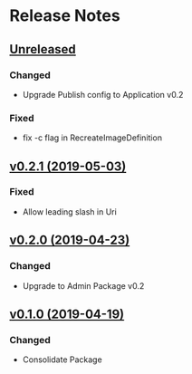 # Release Notes

## [Unreleased](https://github.com/ixocreate/media-package/compare/0.2.1...develop)
### Changed
- Upgrade Publish config to Application v0.2
### Fixed
- fix -c flag in RecreateImageDefinition

## [v0.2.1 (2019-05-03)](https://github.com/ixocreate/media-package/compare/0.2.0...0.2.1)

### Fixed
- Allow leading slash in Uri

## [v0.2.0 (2019-04-23)](https://github.com/ixocreate/media-package/compare/0.1.0...0.2.0)
### Changed
- Upgrade to Admin Package v0.2

## [v0.1.0 (2019-04-19)](https://github.com/ixocreate/media-package/compare/master...0.1.0)
### Changed
- Consolidate Package
